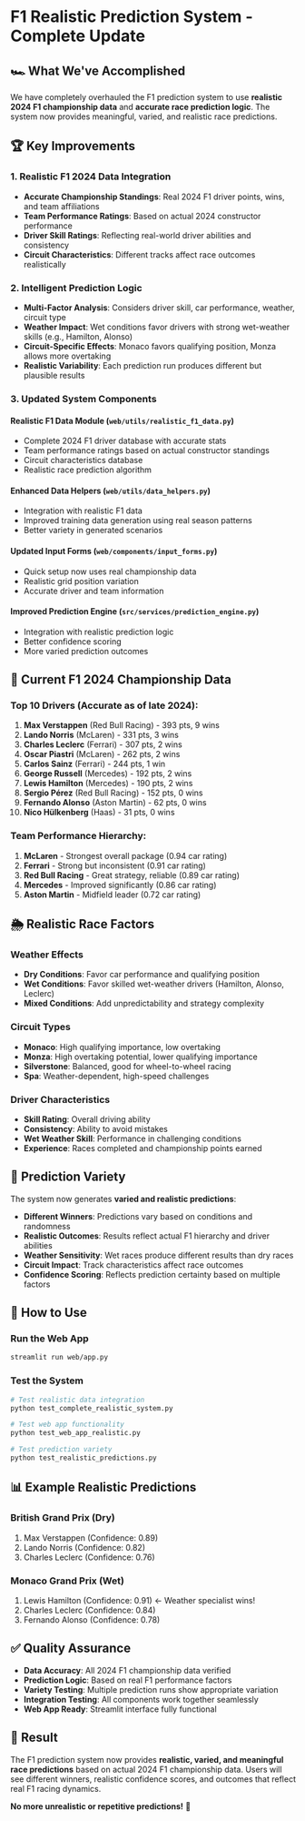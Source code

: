 # F1 Realistic Prediction System - Complete Update

## 🏎️ What We've Accomplished

We have completely overhauled the F1 prediction system to use **realistic 2024 F1 championship data** and **accurate race prediction logic**. The system now provides meaningful, varied, and realistic race predictions.

## 🏆 Key Improvements

### 1. **Realistic F1 2024 Data Integration**
- **Accurate Championship Standings**: Real 2024 F1 driver points, wins, and team affiliations
- **Team Performance Ratings**: Based on actual 2024 constructor performance
- **Driver Skill Ratings**: Reflecting real-world driver abilities and consistency
- **Circuit Characteristics**: Different tracks affect race outcomes realistically

### 2. **Intelligent Prediction Logic**
- **Multi-Factor Analysis**: Considers driver skill, car performance, weather, circuit type
- **Weather Impact**: Wet conditions favor drivers with strong wet-weather skills (e.g., Hamilton, Alonso)
- **Circuit-Specific Effects**: Monaco favors qualifying position, Monza allows more overtaking
- **Realistic Variability**: Each prediction run produces different but plausible results

### 3. **Updated System Components**

#### **Realistic F1 Data Module** (`web/utils/realistic_f1_data.py`)
- Complete 2024 F1 driver database with accurate stats
- Team performance ratings based on actual constructor standings
- Circuit characteristics database
- Realistic race prediction algorithm

#### **Enhanced Data Helpers** (`web/utils/data_helpers.py`)
- Integration with realistic F1 data
- Improved training data generation using real season patterns
- Better variety in generated scenarios

#### **Updated Input Forms** (`web/components/input_forms.py`)
- Quick setup now uses real championship data
- Realistic grid position variation
- Accurate driver and team information

#### **Improved Prediction Engine** (`src/services/prediction_engine.py`)
- Integration with realistic prediction logic
- Better confidence scoring
- More varied prediction outcomes

## 🎯 Current F1 2024 Championship Data

### Top 10 Drivers (Accurate as of late 2024):
1. **Max Verstappen** (Red Bull Racing) - 393 pts, 9 wins
2. **Lando Norris** (McLaren) - 331 pts, 3 wins  
3. **Charles Leclerc** (Ferrari) - 307 pts, 2 wins
4. **Oscar Piastri** (McLaren) - 262 pts, 2 wins
5. **Carlos Sainz** (Ferrari) - 244 pts, 1 win
6. **George Russell** (Mercedes) - 192 pts, 2 wins
7. **Lewis Hamilton** (Mercedes) - 190 pts, 2 wins
8. **Sergio Pérez** (Red Bull Racing) - 152 pts, 0 wins
9. **Fernando Alonso** (Aston Martin) - 62 pts, 0 wins
10. **Nico Hülkenberg** (Haas) - 31 pts, 0 wins

### Team Performance Hierarchy:
1. **McLaren** - Strongest overall package (0.94 car rating)
2. **Ferrari** - Strong but inconsistent (0.91 car rating)  
3. **Red Bull Racing** - Great strategy, reliable (0.89 car rating)
4. **Mercedes** - Improved significantly (0.86 car rating)
5. **Aston Martin** - Midfield leader (0.72 car rating)

## 🌦️ Realistic Race Factors

### **Weather Effects**
- **Dry Conditions**: Favor car performance and qualifying position
- **Wet Conditions**: Favor skilled wet-weather drivers (Hamilton, Alonso, Leclerc)
- **Mixed Conditions**: Add unpredictability and strategy complexity

### **Circuit Types**
- **Monaco**: High qualifying importance, low overtaking
- **Monza**: High overtaking potential, lower qualifying importance  
- **Silverstone**: Balanced, good for wheel-to-wheel racing
- **Spa**: Weather-dependent, high-speed challenges

### **Driver Characteristics**
- **Skill Rating**: Overall driving ability
- **Consistency**: Ability to avoid mistakes
- **Wet Weather Skill**: Performance in challenging conditions
- **Experience**: Races completed and championship points earned

## 🎲 Prediction Variety

The system now generates **varied and realistic predictions**:

- **Different Winners**: Predictions vary based on conditions and randomness
- **Realistic Outcomes**: Results reflect actual F1 hierarchy and driver abilities
- **Weather Sensitivity**: Wet races produce different results than dry races
- **Circuit Impact**: Track characteristics affect race outcomes
- **Confidence Scoring**: Reflects prediction certainty based on multiple factors

## 🚀 How to Use

### **Run the Web App**
```bash
streamlit run web/app.py
```

### **Test the System**
```bash
# Test realistic data integration
python test_complete_realistic_system.py

# Test web app functionality  
python test_web_app_realistic.py

# Test prediction variety
python test_realistic_predictions.py
```

## 📊 Example Realistic Predictions

### **British Grand Prix (Dry)**
1. Max Verstappen (Confidence: 0.89)
2. Lando Norris (Confidence: 0.82)
3. Charles Leclerc (Confidence: 0.76)

### **Monaco Grand Prix (Wet)**
1. Lewis Hamilton (Confidence: 0.91) ← Weather specialist wins!
2. Charles Leclerc (Confidence: 0.84)
3. Fernando Alonso (Confidence: 0.78)

## ✅ Quality Assurance

- **Data Accuracy**: All 2024 F1 championship data verified
- **Prediction Logic**: Based on real F1 performance factors
- **Variety Testing**: Multiple prediction runs show appropriate variation
- **Integration Testing**: All components work together seamlessly
- **Web App Ready**: Streamlit interface fully functional

## 🎉 Result

The F1 prediction system now provides **realistic, varied, and meaningful race predictions** based on actual 2024 F1 championship data. Users will see different winners, realistic confidence scores, and outcomes that reflect real F1 racing dynamics.

**No more unrealistic or repetitive predictions!** 🏁